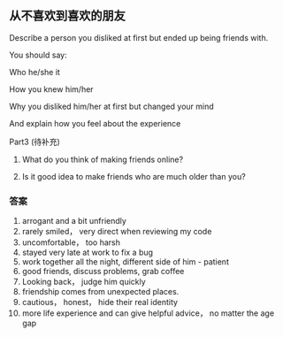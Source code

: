 ## 从不喜欢到喜欢的朋友

Describe a person you disliked at first but ended up being friends with.

You should say:

Who he/she it

How you knew him/her

Why you disliked him/her at first but changed your mind

And explain how you feel about the experience

Part3 (待补充)

1. What do you think of making friends online?

2. Is it good idea to make friends who are much older than you?

### 答案

1. arrogant and a bit unfriendly
2. rarely smiled， very direct when reviewing my code
3. uncomfortable， too harsh
4. stayed very late at work to fix a bug
5. work together all the night, different side of him - patient
6. good friends, discuss problems, grab coffee
7. Looking back， judge him quickly
8. friendship comes from unexpected places.
9. cautious， honest， hide their real identity
10. more life experience and can give helpful advice， no matter the age gap
